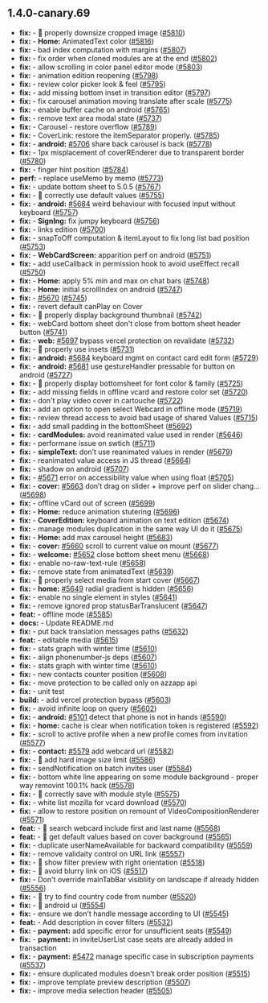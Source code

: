 ## 1.4.0-canary.69

* **fix:**  - 🐛 properly downsize cropped image ([#5810](https://github.com/AzzappApp/azzapp/pull/5810))
* **fix:**  - **Home:** AnimatedText color ([#5816](https://github.com/AzzappApp/azzapp/pull/5816))
* **fix:**  - bad index computation with margins ([#5807](https://github.com/AzzappApp/azzapp/pull/5807))
* **fix:**  - fix order when cloned modules are at the end ([#5802](https://github.com/AzzappApp/azzapp/pull/5802))
* **fix:**  - allow scrolling in color panel editor mode ([#5803](https://github.com/AzzappApp/azzapp/pull/5803))
* **fix:**  - animation edition reopening ([#5798](https://github.com/AzzappApp/azzapp/pull/5798))
* **fix:**  - review color picker look & feel ([#5795](https://github.com/AzzappApp/azzapp/pull/5795))
* **fix:**  - add missing bottom inset in transition editor ([#5797](https://github.com/AzzappApp/azzapp/pull/5797))
* **fix:**  - fix carousel animation moving translate after scale ([#5775](https://github.com/AzzappApp/azzapp/pull/5775))
* **fix:**  - enable buffer cache on android ([#5765](https://github.com/AzzappApp/azzapp/pull/5765))
* **fix:**  - remove text area modal state ([#5737](https://github.com/AzzappApp/azzapp/pull/5737))
* **fix:**  - Carousel - restore overflow ([#5789](https://github.com/AzzappApp/azzapp/pull/5789))
* **fix:**  - CoverLink: restore the itemSeparator properly. ([#5785](https://github.com/AzzappApp/azzapp/pull/5785))
* **fix:**  - **android:** [#5706](https://github.com/AzzappApp/azzapp/pull/5706) share back carousel is back ([#5778](https://github.com/AzzappApp/azzapp/pull/5778))
* **fix:**  - 1px misplacement of coverREnderer due to transparent border ([#5780](https://github.com/AzzappApp/azzapp/pull/5780))
* **fix:**  - finger hint position ([#5784](https://github.com/AzzappApp/azzapp/pull/5784))
* **perf:**  - replace useMemo by memo ([#5773](https://github.com/AzzappApp/azzapp/pull/5773))
* **fix:**  - update bottom sheet to 5.0.5 ([#5767](https://github.com/AzzappApp/azzapp/pull/5767))
* **fix:**  - 🐛 correctly use default values ([#5755](https://github.com/AzzappApp/azzapp/pull/5755))
* **fix:**  - **android:** [#5684](https://github.com/AzzappApp/azzapp/pull/5684) weird behaviour with focused input without keyboard ([#5757](https://github.com/AzzappApp/azzapp/pull/5757))
* **fix:**  - **SignIng:** fix jumpy keyboard ([#5756](https://github.com/AzzappApp/azzapp/pull/5756))
* **fix:**  - links edition ([#5700](https://github.com/AzzappApp/azzapp/pull/5700))
* **fix:**  - snapToOff computation & itemLayout to fix long list bad position ([#5753](https://github.com/AzzappApp/azzapp/pull/5753))
* **fix:**  - **WebCardScreen:** apparition perf on android ([#5751](https://github.com/AzzappApp/azzapp/pull/5751))
* **fix:**  - add useCallback in permission hook to avoid useEffect recall ([#5750](https://github.com/AzzappApp/azzapp/pull/5750))
* **fix:**  - **Home:** apply 5% min and max on chat bars ([#5748](https://github.com/AzzappApp/azzapp/pull/5748))
* **fix:**  - **Home:** initial scrollIndex on android ([#5747](https://github.com/AzzappApp/azzapp/pull/5747))
* **fix:**  - [#5670](https://github.com/AzzappApp/azzapp/pull/5670) ([#5745](https://github.com/AzzappApp/azzapp/pull/5745))
* **fix:**  - revert default canPlay on Cover
* **fix:**  - 🐛 properly display background thumbnail ([#5742](https://github.com/AzzappApp/azzapp/pull/5742))
* **fix:**  - webCard bottom sheet don't close from bottom sheet header button ([#5741](https://github.com/AzzappApp/azzapp/pull/5741))
* **fix:**  - **web:** [#5697](https://github.com/AzzappApp/azzapp/pull/5697) bypass vercel protection on revalidate ([#5732](https://github.com/AzzappApp/azzapp/pull/5732))
* **fix:**  - 🐛 properly use insets ([#5731](https://github.com/AzzappApp/azzapp/pull/5731))
* **fix:**  - **android:** [#5684](https://github.com/AzzappApp/azzapp/pull/5684) keyboard mgmt on contact card edit form ([#5729](https://github.com/AzzappApp/azzapp/pull/5729))
* **fix:**  - **android:** [#5681](https://github.com/AzzappApp/azzapp/pull/5681) use gestureHandler pressable for button on android ([#5727](https://github.com/AzzappApp/azzapp/pull/5727))
* **fix:**  - 🐛 properly display bottomsheet for font color & family ([#5725](https://github.com/AzzappApp/azzapp/pull/5725))
* **fix:**  - add missing fields in offline vcard and restore color set ([#5720](https://github.com/AzzappApp/azzapp/pull/5720))
* **fix:**  - don't play video cover in cartouche ([#5722](https://github.com/AzzappApp/azzapp/pull/5722))
* **fix:**  - add an option to open select Webcard in offline mode ([#5719](https://github.com/AzzappApp/azzapp/pull/5719))
* **fix:**  - review thread access to avoid bad usage of shared Values ([#5715](https://github.com/AzzappApp/azzapp/pull/5715))
* **fix:**  - add small padding in the bottomSheet ([#5692](https://github.com/AzzappApp/azzapp/pull/5692))
* **fix:**  - **cardModules:** avoid reanimated value used in render ([#5646](https://github.com/AzzappApp/azzapp/pull/5646))
* **fix:**  - performane issue on swtich ([#5711](https://github.com/AzzappApp/azzapp/pull/5711))
* **fix:**  - **simpleText:** don’t use reanimated values in render ([#5679](https://github.com/AzzappApp/azzapp/pull/5679))
* **fix:**  - reanimated value access in JS thread ([#5664](https://github.com/AzzappApp/azzapp/pull/5664))
* **fix:**  - shadow on android ([#5707](https://github.com/AzzappApp/azzapp/pull/5707))
* **fix:**  - [#5671](https://github.com/AzzappApp/azzapp/pull/5671) error on accessibility value when using float ([#5705](https://github.com/AzzappApp/azzapp/pull/5705))
* **fix:**  - **cover:** [#5663](https://github.com/AzzappApp/azzapp/pull/5663) don’t drag on slider + improve perf on slider chang… ([#5698](https://github.com/AzzappApp/azzapp/pull/5698))
* **fix:**  - offline vCard out of screen ([#5699](https://github.com/AzzappApp/azzapp/pull/5699))
* **fix:**  - **Home:** reduce animation stutering ([#5696](https://github.com/AzzappApp/azzapp/pull/5696))
* **fix:**  - **CoverEdition:** keyboard animation on text edition ([#5674](https://github.com/AzzappApp/azzapp/pull/5674))
* **fix:**  - manage modules duplication in the same way UI do it ([#5675](https://github.com/AzzappApp/azzapp/pull/5675))
* **fix:**  - **Home:** add max carousel height ([#5683](https://github.com/AzzappApp/azzapp/pull/5683))
* **fix:**  - **cover:** [#5660](https://github.com/AzzappApp/azzapp/pull/5660) scroll to current value on mount ([#5677](https://github.com/AzzappApp/azzapp/pull/5677))
* **fix:**  - **welcome:** [#5652](https://github.com/AzzappApp/azzapp/pull/5652) close bottom sheet menu ([#5668](https://github.com/AzzappApp/azzapp/pull/5668))
* **fix:**  - enable no-raw-text-rule ([#5658](https://github.com/AzzappApp/azzapp/pull/5658))
* **fix:**  - remove state from animatedText ([#5639](https://github.com/AzzappApp/azzapp/pull/5639))
* **fix:**  - 🐛 properly select media from start cover ([#5667](https://github.com/AzzappApp/azzapp/pull/5667))
* **fix:**  - **home:** [#5649](https://github.com/AzzappApp/azzapp/pull/5649) radial gradient is hidden ([#5656](https://github.com/AzzappApp/azzapp/pull/5656))
* **fix:**  - enable no single element in styles ([#5641](https://github.com/AzzappApp/azzapp/pull/5641))
* **fix:**  - remove ignored prop statusBarTranslucent ([#5647](https://github.com/AzzappApp/azzapp/pull/5647))
* **feat:**  - offline mode ([#5585](https://github.com/AzzappApp/azzapp/pull/5585))
* **docs:**  - Update README.md
* **fix:**  - put back translation messages paths ([#5632](https://github.com/AzzappApp/azzapp/pull/5632))
* **feat:**  - editable media ([#5615](https://github.com/AzzappApp/azzapp/pull/5615))
* **fix:**  - stats graph with winter time ([#5610](https://github.com/AzzappApp/azzapp/pull/5610))
* **fix:**  - align phonenumber-js deps ([#5607](https://github.com/AzzappApp/azzapp/pull/5607))
* **fix:**  - stats graph with winter time ([#5610](https://github.com/AzzappApp/azzapp/pull/5610))
* **fix:**  - new contacts counter position ([#5608](https://github.com/AzzappApp/azzapp/pull/5608))
* **fix:**  - move protection to be called only on azzapp api
* **fix:**  - unit test
* **build:**  - add vercel protection bypass ([#5603](https://github.com/AzzappApp/azzapp/pull/5603))
* **fix:**  - avoid infinite loop on query ([#5602](https://github.com/AzzappApp/azzapp/pull/5602))
* **fix:**  - **android:** [#5101](https://github.com/AzzappApp/azzapp/pull/5101) detect that phone is not in hands ([#5590](https://github.com/AzzappApp/azzapp/pull/5590))
* **fix:**  - **home:** cache is clear when notification token is registered ([#5592](https://github.com/AzzappApp/azzapp/pull/5592))
* **fix:**  - scroll to active profile when a new profile comes from invitation ([#5577](https://github.com/AzzappApp/azzapp/pull/5577))
* **fix:**  - **contact:** [#5579](https://github.com/AzzappApp/azzapp/pull/5579) add webcard url ([#5582](https://github.com/AzzappApp/azzapp/pull/5582))
* **fix:**  - 🐛 add hard image size limit ([#5586](https://github.com/AzzappApp/azzapp/pull/5586))
* **fix:**  - sendNotification on batch invites user ([#5584](https://github.com/AzzappApp/azzapp/pull/5584))
* **fix:**  - bottom white line appearing on some module background - proper way removint 100.1% hack ([#5578](https://github.com/AzzappApp/azzapp/pull/5578))
* **fix:**  - 🐛 correctly save with module style ([#5575](https://github.com/AzzappApp/azzapp/pull/5575))
* **fix:**  - white list mozilla for vcard download ([#5570](https://github.com/AzzappApp/azzapp/pull/5570))
* **fix:**  - allow to restore position on remount of VideoCompositionRenderer ([#5571](https://github.com/AzzappApp/azzapp/pull/5571))
* **feat:**  - 🎸 search webcard include first and last name ([#5568](https://github.com/AzzappApp/azzapp/pull/5568))
* **feat:**  - 🎸 get default values based on cover background ([#5565](https://github.com/AzzappApp/azzapp/pull/5565))
* **fix:**  - duplicate userNameAvailable for backward compatibility ([#5559](https://github.com/AzzappApp/azzapp/pull/5559))
* **fix:**  - remove validaity control on URL link ([#5557](https://github.com/AzzappApp/azzapp/pull/5557))
* **fix:**  - 🐛 show filter preview with right orientation ([#5518](https://github.com/AzzappApp/azzapp/pull/5518))
* **fix:**  - 🐛 avoid blurry link on iOS ([#5517](https://github.com/AzzappApp/azzapp/pull/5517))
* **fix:**  - Don't override mainTabBar visibliity on landscape if already hidden ([#5556](https://github.com/AzzappApp/azzapp/pull/5556))
* **fix:**  - 🐛 try to find country code from number ([#5520](https://github.com/AzzappApp/azzapp/pull/5520))
* **fix:**  - 🐛 android ui ([#5554](https://github.com/AzzappApp/azzapp/pull/5554))
* **fix:**  - ensure we don't handle message according to UI ([#5545](https://github.com/AzzappApp/azzapp/pull/5545))
* **feat:**  - Add description in cover filters ([#5532](https://github.com/AzzappApp/azzapp/pull/5532))
* **fix:**  - **payment:** add specific error for unsufficient seats ([#5549](https://github.com/AzzappApp/azzapp/pull/5549))
* **fix:**  - **payment:** in inviteUserList case seats are already added in transaction
* **fix:**  - **payment:** [#5472](https://github.com/AzzappApp/azzapp/pull/5472) manage specific case in subscription payments ([#5537](https://github.com/AzzappApp/azzapp/pull/5537))
* **fix:**  - ensure duplicated modules doesn't break order position ([#5515](https://github.com/AzzappApp/azzapp/pull/5515))
* **fix:**  - improve template preview description ([#5507](https://github.com/AzzappApp/azzapp/pull/5507))
* **fix:**  - improve media selection header ([#5505](https://github.com/AzzappApp/azzapp/pull/5505))